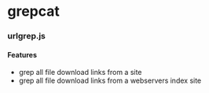 # grepcat

### urlgrep.js

#### Features

* grep all file download links from a site
* grep all file download links from a webservers index site